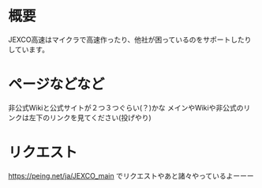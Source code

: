 # 概要
JEXCO高速はマイクラで高速作ったり、他社が困っているのをサポートしたりしています。

# ページなどなど
非公式Wikiと公式サイトが２つ３つぐらい(？)かな
メインやWikiや非公式のリンクは左下のリンクを見てください(投げやり)

# リクエスト
https://peing.net/ja/JEXCO_main でリクエストやあと諸々やっているよーーー

